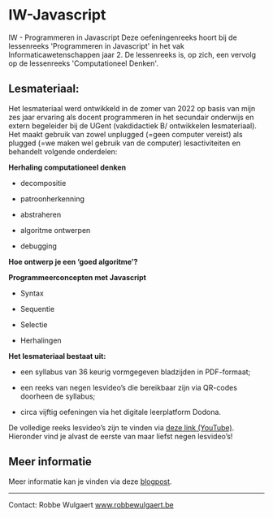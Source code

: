 # IW-Javascript
IW - Programmeren in Javascript
Deze oefeningenreeks hoort bij de lessenreeks 'Programmeren in Javascript' in het vak Informaticawetenschappen jaar 2. De lessenreeks is, op zich, een vervolg op de lessenreeks 'Computationeel Denken'. 


## Lesmateriaal: 

Het lesmateriaal werd ontwikkeld in de zomer van 2022 op basis van mijn zes jaar ervaring als docent programmeren in het secundair onderwijs en extern begeleider bij de UGent (vakdidactiek B/ ontwikkelen lesmateriaal). Het maakt gebruik van zowel unplugged (=geen computer vereist) als plugged (=we maken wel gebruik van de computer) lesactiviteiten en behandelt volgende onderdelen: 

**Herhaling computationeel denken**

* decompositie

* patroonherkenning

* abstraheren

* algoritme ontwerpen

* debugging

**Hoe ontwerp je een ‘goed algoritme’?**

**Programmeerconcepten met Javascript**

* Syntax

* Sequentie

* Selectie

* Herhalingen

**Het lesmateriaal bestaat uit:**

* een syllabus van 36 keurig vormgegeven bladzijden in PDF-formaat; 

* een reeks van negen lesvideo’s die bereikbaar zijn via QR-codes doorheen de syllabus; 

* circa vijftig oefeningen via het digitale leerplatform Dodona. 

De volledige reeks lesvideo’s zijn te vinden via [deze link (YouTube)](https://youtube.com/playlist?list=PL7qul8TV_7p7v3bp1KpzJrH5Yb56Ha4Nx). Hieronder vind je alvast de eerste van maar liefst negen lesvideo’s!

## Meer informatie
Meer informatie kan je vinden via deze [blogpost](https://www.robbewulgaert.be/onderwijs/lessenreeks-computationeel-denken-javascript). 

---
Contact: 
Robbe Wulgaert
www.robbewulgaert.be 
